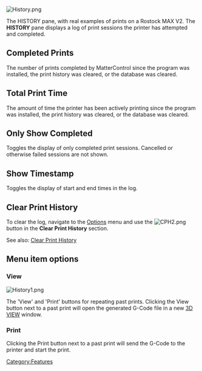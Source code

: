 ![History.png](http://wiki.mattercontrol.com/images/b/bf/History.png "History.png")

The HISTORY pane, with real examples of prints on a Rostock MAX V2.
The **HISTORY** pane displays a log of print sessions the printer
has attempted and completed.

## Completed Prints

The number of prints completed by MatterControl since the program was
installed, the print history was cleared, or the database was cleared.

## Total Print Time

The amount of time the printer has been actively printing since the
program was installed, the print history was cleared, or the database
was cleared.

## Only Show Completed

Toggles the display of only completed print sessions. Cancelled or
otherwise failed sessions are not shown.

## Show Timestamp

Toggles the display of start and end times in the log.

## Clear Print History

To clear the log, navigate to the
[Options](options.md#Clear_Print_History) menu and use the
![CPH2.png](http://wiki.mattercontrol.com/images/5/57/CPH2.png "CPH2.png") button in the **Clear Print History**
section.

See also: [Clear Print
History](options/clear-print-history)  

## Menu item options

### View

![History1.png](http://wiki.mattercontrol.com/images/f/fe/History1.png "History1.png")

The 'View' and 'Print' buttons for repeating past prints.
Clicking the View button next to a past print will open the
generated G-Code file in a new [3D VIEW](3d-view.md) window.

### Print

Clicking the Print button next to a past print will send the G-Code to
the printer and start the print.

[Category:Features](category:features)
